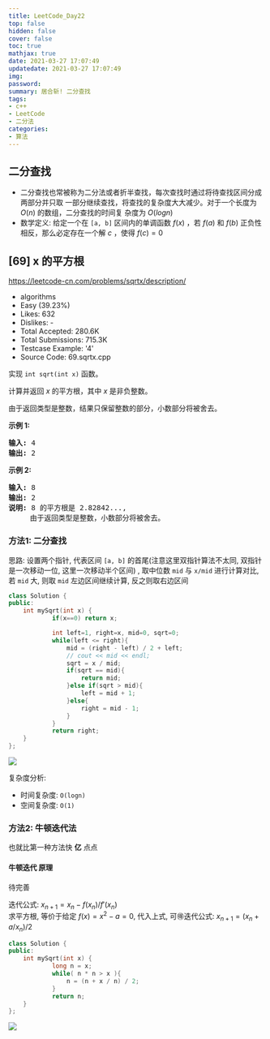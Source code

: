 ```yaml
---
title: LeetCode_Day22
top: false
hidden: false
cover: false
toc: true
mathjax: true
date: 2021-03-27 17:07:49
updatedate: 2021-03-27 17:07:49
img:
password:
summary: 居合斩! 二分查找
tags:
- c++
- LeetCode
- 二分法
categories:
- 算法
---
```

## 二分查找

- 二分查找也常被称为二分法或者折半查找，每次查找时通过将待查找区间分成两部分并只取 一部分继续查找，将查找的复杂度大大减少。对于一个长度为 $O(n)$ 的数组，二分查找的时间复 杂度为 $O(log n)$ 
- 数学定义: 给定一个在 `[a, b]` 区间内的单调函数 $f(x)$ ，若
$f(a)$ 和 $f(b)$ 正负性相反，那么必定存在一个解 $c$ ，使得 $f(c) = 0$


## [69] x 的平方根

https://leetcode-cn.com/problems/sqrtx/description/

* algorithms
* Easy (39.23%)
* Likes:    632
* Dislikes: -
* Total Accepted:    280.6K
* Total Submissions: 715.3K
* Testcase Example:  '4'
* Source Code:       69.sqrtx.cpp

<p>实现&nbsp;<code>int sqrt(int x)</code>&nbsp;函数。</p>

<p>计算并返回&nbsp;<em>x</em>&nbsp;的平方根，其中&nbsp;<em>x </em>是非负整数。</p>

<p>由于返回类型是整数，结果只保留整数的部分，小数部分将被舍去。</p>

<p><strong>示例 1:</strong></p>

<pre><strong>输入:</strong> 4
<strong>输出:</strong> 2
</pre>

<p><strong>示例 2:</strong></p>

<pre><strong>输入:</strong> 8
<strong>输出:</strong> 2
<strong>说明:</strong> 8 的平方根是 2.82842...,
&nbsp;    由于返回类型是整数，小数部分将被舍去。
</pre>

### 方法1: 二分查找

思路: 设置两个指针, 代表区间 `[a, b]` 的首尾(注意这里双指针算法不太同, 双指针是一次移动一位, 这里一次移动半个区间) , 取中位数 `mid` 与 `x/mid` 进行计算对比, 若 `mid` 大, 则取 `mid` 左边区间继续计算, 反之则取右边区间

```cpp
class Solution {
public:
    int mySqrt(int x) {
			if(x==0) return x;

			int left=1, right=x, mid=0, sqrt=0;
			while(left <= right){
				mid = (right - left) / 2 + left;
				// cout << mid << endl;
				sqrt = x / mid;
				if(sqrt == mid){
					return mid;
				}else if(sqrt > mid){
					left = mid + 1;
				}else{
					right = mid - 1;
				}
			}
			return right;
    }
};
```

![](https://cdn.jsdelivr.net/gh/liuyaanng/Blog_source@master/blog_images/img/20210328171929.png)

复杂度分析: 
- 时间复杂度: `O(logn)`
- 空间复杂度: `O(1)`

### 方法2: 牛顿迭代法

也就比第一种方法快 **亿** 点点

#### 牛顿迭代 原理
待完善

迭代公式: $x_{n+1} = x_n - f(x_n) / f'(x_n)$    
求平方根, 等价于给定 $f(x) = x^2 - a = 0$, 代入上式, 可🉐️迭代公式: $x_{n+1} = (x_n + a / x_n) / 2$

```cpp
class Solution {
public:
    int mySqrt(int x) {
			long n = x;
			while( n * n > x ){
				n = (n + x / n) / 2;
			}
			return n;
    }
};
```

![](https://cdn.jsdelivr.net/gh/liuyaanng/Blog_source@master/blog_images/img/20210328172546.png)


